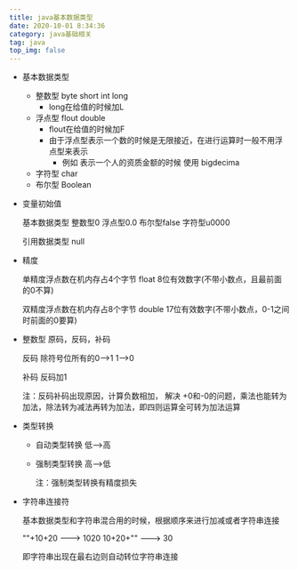 ```yaml
---
title: java基本数据类型
date: 2020-10-01 8:34:36
category: java基础相关
tag: java
top_img: false
---
```





- 基本数据类型    

  - 整数型  byte short int long    
    - long在给值的时候加L
  - 浮点型  flout double   
    - flout在给值的时候加F
    - 由于浮点型表示一个数的时候是无限接近，在进行运算时一般不用浮点型来表示
      - 例如 表示一个人的资质金额的时候 使用 bigdecima
  - 字符型 char
  - 布尔型 Boolean

- 变量初始值

  基本数据类型 整数型0 浮点型0.0 布尔型false 字符型u0000

  引用数据类型 null

- 精度  

  单精度浮点数在机内存占4个字节    float 8位有效数字(不带小数点，且最前面的0不算)

  双精度浮点数在机内存占8个字节	double  17位有效数字(不带小数点，0-1之间时前面的0要算)

- 整数型 原码，反码，补码

  反码 除符号位所有的0-->1 1-->0

  补码 反码加1

  注：反码补码出现原因，计算负数相加， 解决 +0和-0的问题，乘法也能转为加法，除法转为减法再转为加法，即四则运算全可转为加法运算

- 类型转换 

  - 自动类型转换    低-->高

  - 强制类型转换    高-->低

    注：强制类型转换有精度损失

- 字符串连接符

  基本数据类型和字符串混合用的时候，根据顺序来进行加减或者字符串连接

  ""+10+20    --->   1020                             10+20+""    --->  30

   即字符串出现在最右边则自动转位字符串连接